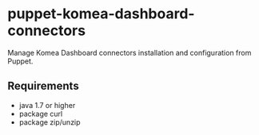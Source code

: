 # puppet-komea-dashboard-connectors

Manage Komea Dashboard connectors installation and configuration from Puppet.

## Requirements

* java 1.7 or higher
* package curl
* package zip/unzip

